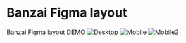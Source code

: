 # Banzai Figma layout
Banzai Figma layout <a href="https://ivan-kononchuk.github.io/Banzai-test-Task/" target="_blank">DEMO </a>
<img src="https://i.ibb.co/chLnKJP/Desktop.png" alt="Desktop">
<img src="https://i.ibb.co/2WryFXy/Mobile.png" alt="Mobile">
<img src="https://i.ibb.co/rmS74KM/Mobile2.png" alt="Mobile2">
